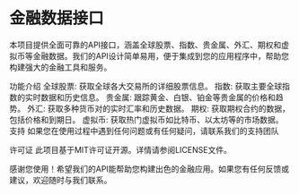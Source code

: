 # 金融数据接口
本项目提供全面可靠的API接口，涵盖全球股票、指数、贵金属、外汇、期权和虚拟币等金融数据。我们的API设计简单易用，便于集成到您的应用程序中，帮助您构建强大的金融工具和服务。


功能介绍
全球股票: 获取全球各大交易所的详细股票信息。
指数: 获取主要全球指数的实时数据和历史信息。
贵金属: 跟踪黄金、白银、铂金等贵金属的价格和趋势。
外汇: 获取多种货币对的实时汇率和历史数据。
期权: 获取期权合约的数据，包括价格和到期日。
虚拟币: 获取热门虚拟币如比特币、以太坊等的市场数据。
支持
如果您在使用过程中遇到任何问题或有任何疑问，请联系我们的支持团队

许可证
此项目基于MIT许可证开源。详情请参阅LICENSE文件。

感谢您使用！希望我们的API能帮助您构建出色的金融应用。如果您有任何反馈或建议，欢迎随时与我们联系。
